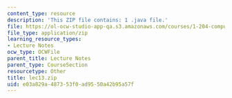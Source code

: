 ```yaml
---
content_type: resource
description: 'This ZIP file contains: 1 .java file.'
file: https://ol-ocw-studio-app-qa.s3.amazonaws.com/courses/1-204-computer-algorithms-in-systems-engineering-spring-2010/e03a829a487353f0ad9550a42b95a57f_lec13.zip
file_type: application/zip
learning_resource_types:
- Lecture Notes
ocw_type: OCWFile
parent_title: Lecture Notes
parent_type: CourseSection
resourcetype: Other
title: lec13.zip
uid: e03a829a-4873-53f0-ad95-50a42b95a57f
---
```

